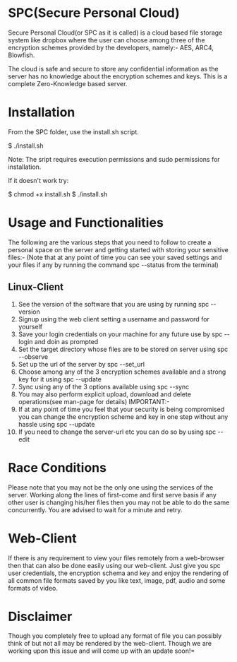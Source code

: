 # SPC(Secure Personal Cloud)
Secure Personal Cloud(or SPC as it is called) is a cloud based file storage system like dropbox where the user can choose among three of the encryption schemes provided by the developers, namely:- AES, ARC4, Blowfish.

The cloud is safe and secure to store any confidential information as the server has no knowledge about the encryption schemes and keys. This is a complete Zero-Knowledge based server.

# Installation
From the SPC folder, use the install.sh script.

$ ./install.sh

Note: The sript requires execution permissions and sudo permissions for installation.

If it doesn't work try:

$ chmod +x install.sh
$ ./install.sh


# Usage and Functionalities
The following are the various steps that you need to follow to create a personal space on the server and getting started with storing your sensitive files:-
(Note that at any point of time you can see your saved settings and your files if any by running the command spc --status from the terminal)

## Linux-Client
 
1. See the version of the software that you are using by running spc --version
2. Signup using the web client setting a username and password for yourself
3. Save your login credentials on your machine for any future use by spc --login and doin as prompted
4. Set the target directory whose files are to be stored on server using spc --observe
5. Set up the url of the server by spc --set_url
6. Choose among any of the 3 encryption schemes available and a strong key for it using spc --update 
7. Sync using any of the 3 options available using spc --sync
8. You may also perform explicit upload, download and delete operations(see man-page for details)
IMPORTANT:-
1. If at any point of time you feel that your security is being compromised you can change the encryption scheme and key in one step without any hassle using spc --update
2. If you need to change the server-url etc you can do so by using spc --edit

# Race Conditions
Please note that you may not be the only one using the services of the server. Working along the lines of first-come and first serve basis if any other user is changing his/her files then you may not be able to do the same concurrently. You are advised to wait for a minute and retry.

# Web-Client
If there is any requirement to view your files remotely from a web-browser then that can also be done easily using our web-client. Just give you spc user credentials, the encryption schema and key and enjoy the rendering of all common file formats saved by you like text, image, pdf, audio and some formats of video.

# Disclaimer
Though you completely free to upload any format of file you can possibly think of but not all may be rendered by the web-client. Though we are working upon this issue and will come up with an update soon!=
